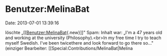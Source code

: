 Benutzer:MelinaBat
==================

Date: 2013-07-01 13:39:16

löschte
„\[\[[Benutzer:MelinaBat](http://www.yacy-websearch.net/wiki/index.php?title=Benutzer:MelinaBat&action=edit&redlink=1 "Benutzer:MelinaBat (Seite nicht vorhanden)"){.new}\]\]"
Spam: Inhalt war: „I\'m a 47 years old and working at the university
(Philosophy).\<br\>In my free time I try to teach myself Swedish. I\'ve
been twicethere and look forward to go there so..." (einziger
Bearbeiter: \[\[Special:Contributions/MelinaBat\|Melina
